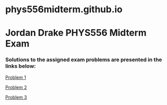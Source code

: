 # phys556midterm.github.io
# Jordan Drake PHYS556 Midterm Exam

### Solutions to the assigned exam problems are presented in the links below:

[Problem 1](problem1.html)

[Problem 2](problem2.html)

[Problem 3](problem3.html)
